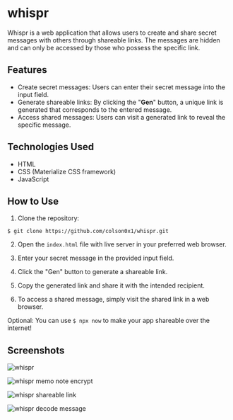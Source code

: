 # whispr

Whispr is a web application that allows users to create and share secret messages with others through shareable links. The messages are hidden and can only be accessed by those who possess the specific link.

## Features

- Create secret messages: Users can enter their secret message into the input field.
- Generate shareable links: By clicking the "**Gen**" button, a unique link is generated that corresponds to the entered message.
- Access shared messages: Users can visit a generated link to reveal the specific message.

## Technologies Used

- HTML
- CSS (Materialize CSS framework)
- JavaScript

## How to Use

1. Clone the repository: 
```shell
$ git clone https://github.com/colson0x1/whispr.git
```

2. Open the `index.html` file with live server in your preferred web browser.

3. Enter your secret message in the provided input field.

4. Click the "Gen" button to generate a shareable link.

5. Copy the generated link and share it with the intended recipient.

6. To access a shared message, simply visit the shared link in a web browser.

Optional: You can use `$ npx now` to make your app shareable over the internet!

## Screenshots

![whispr](https://i.imgur.com/d3wslg3.png)

![whispr memo note encrypt ](https://i.imgur.com/gUqwiP8.png)

![whispr shareable link](https://i.imgur.com/mWFujH4.png)

![whispr decode message](https://i.imgur.com/145r5jS.png)
